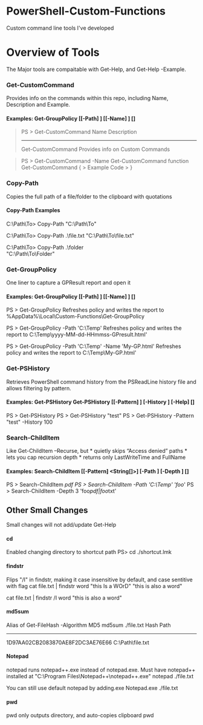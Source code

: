 # PowerShell-Custom-Functions
Custom command line tools I've developed


# Overview of Tools
The Major tools are compaitable with Get-Help, and Get-Help -Example. 

### Get-CustomCommand   
Provides info on the commands within this repo, including Name, Description and Example. 

#### Examples: Get-GroupPolicy [[-Path] <String>] [[-Name] <String>] [<CommonParameters>]

> PS > Get-CustomCommand
> Name                 Description
> ----                 -----------
> Get-CustomCommand    Provides info on Custom Commands

> PS > Get-CustomCommand -Name Get-CustomCommand
> function Get-CustomCommand {
      > Example Code
      > }




### Copy-Path
Copies the full path of a file/folder to the clipboard with quotations 

#### Copy-Path Examples
C:\Path\To> Copy-Path
"C:\Path\To"

C:\Path\To> Copy-Path .\file.txt
"C:\Path\To\file.txt"

C:\Path\To> Copy-Path .\folder\
"C:\Path\To\Folder"




### Get-GroupPolicy
One liner to capture a GPResult report and open it

#### Examples: Get-GroupPolicy [[-Path] <String>] [[-Name] <String>] [<CommonParameters>]
PS > Get-GroupPolicy 
Refreshes policy and writes the report to %AppData%\Local\Custom-Functions\Get-GroupPolicy

PS > Get-GroupPolicy -Path 'C:\Temp\'
Refreshes policy and writes the report to C:\Temp\yyyy-MM-dd-HHmmss-GPresult.html'

PS > Get-GroupPolicy -Path 'C:\Temp\' -Name 'My-GP.html'
Refreshes policy and writes the report to C:\Temp\My-GP.html'



### Get-PSHistory
Retrieves PowerShell command history from the PSReadLine history file and allows filtering by pattern.

#### Examples:  Get-PSHistory Get-PSHistory [[-Pattern] <String>] [-History <Int32>] [-Help] [<CommonParameters>]
PS > Get-PSHistory
PS > Get-PSHistory "test"
PS > Get-PSHistory -Pattern "test" -History 100


### Search-ChildItem    
Like Get-ChildItem –Recurse, but
    * quietly skips “Access denied” paths
    * lets you cap recursion depth
    * returns only LastWriteTime and FullName


#### Examples: Search-ChildItem [[-Pattern] <String[]>] [-Path <String>] [-Depth <Int32>] [<CommonParameters>]
PS > Search-ChildItem  *pdf
PS > Search-ChildItem -Path 'C:\Temp' 'foo*'
PS > Search-ChildItem -Depth 3 'foo*pdf|foo*txt'




## Other Small Changes 
Small changes will not add/update Get-Help

#### cd                  
Enabled changing directory to shortcut path
PS> cd ./shortcut.lmk

#### findstr
Flips "/I" in findstr, making it case insensitive by default, and case sentitive with flag
cat file.txt | findstr word
"this Is a WOrD"
"this is also a word"

cat file.txt | findstr /I word
"this is also a word"



#### md5sum
Alias of Get-FileHash -Algorithm MD5
md5sum ./file.txt
Hash                                Path
----                                ----
1D97AA02CB2083870AE8F2DC3AE76E66    C:\Path\file.txt

#### Notepad
notepad runs notepad++.exe instead of notepad.exe. Must have notepad++ installed at "C:\Program Files\Notepad++\notepad++.exe"
notepad ./file.txt

You can still use default notepad by adding.exe
Notepad.exe ./file.txt

#### pwd
pwd only outputs directory, and auto-copies clipboard
pwd


